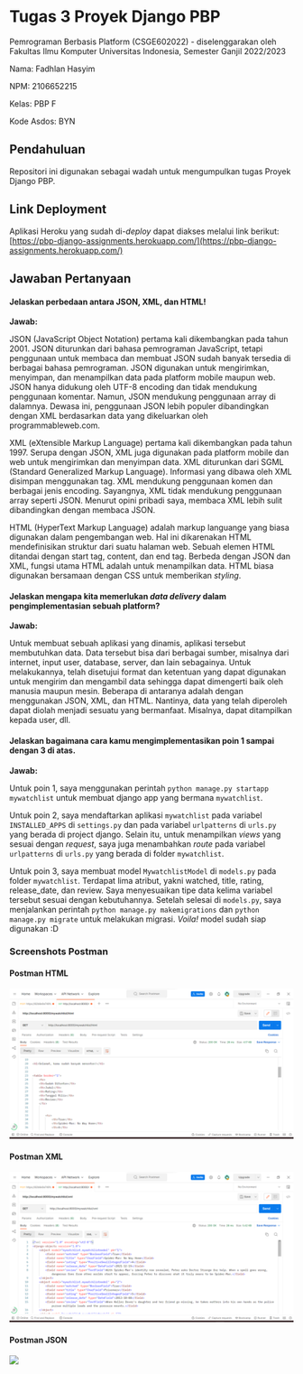 # Tugas 3 Proyek Django PBP

Pemrograman Berbasis Platform (CSGE602022) - diselenggarakan oleh Fakultas Ilmu Komputer Universitas Indonesia, Semester Ganjil 2022/2023

Nama: Fadhlan Hasyim

NPM: 2106652215

Kelas: PBP F

Kode Asdos: BYN

## Pendahuluan

Repositori ini digunakan sebagai wadah untuk mengumpulkan tugas Proyek Django PBP.

## Link Deployment

Aplikasi Heroku yang sudah di-_deploy_ dapat diakses melalui link berikut:
[https://pbp-django-assignments.herokuapp.com/](https://pbp-django-assignments.herokuapp.com/)

## Jawaban Pertanyaan

#### Jelaskan perbedaan antara JSON, XML, dan HTML!

**Jawab:**

JSON (JavaScript Object Notation) pertama kali dikembangkan pada tahun 2001. JSON diturunkan dari bahasa pemrograman JavaScript, tetapi penggunaan untuk membaca dan membuat JSON sudah banyak tersedia di berbagai bahasa pemrograman. JSON digunakan untuk mengirimkan, menyimpan, dan menampilkan data pada platform mobile maupun web. JSON hanya didukung oleh UTF-8 encoding dan tidak mendukung penggunaan komentar. Namun, JSON mendukung penggunaan array di dalamnya. Dewasa ini, penggunaan JSON lebih populer dibandingkan dengan XML berdasarkan data yang dikeluarkan oleh programmableweb.com.

XML (eXtensible Markup Language) pertama kali dikembangkan pada tahun 1997. Serupa dengan JSON, XML juga digunakan pada platform mobile dan web untuk mengirimkan dan menyimpan data. XML diturunkan dari SGML (Standard Generalized Markup Language). Informasi yang dibawa oleh XML disimpan menggunakan tag. XML mendukung penggunaan komen dan berbagai jenis encoding. Sayangnya, XML tidak mendukung penggunaan array seperti JSON. Menurut opini pribadi saya, membaca XML lebih sulit dibandingkan dengan membaca JSON.

HTML (HyperText Markup Language) adalah markup languange yang biasa digunakan dalam pengembangan web. Hal ini dikarenakan HTML mendefinisikan struktur dari suatu halaman web. Sebuah elemen HTML ditandai dengan start tag, content, dan end tag. Berbeda dengan JSON dan XML, fungsi utama HTML adalah untuk menampilkan data. HTML biasa digunakan bersamaan dengan CSS untuk memberikan _styling_.

#### Jelaskan mengapa kita memerlukan _data delivery_ dalam pengimplementasian sebuah platform?

**Jawab:**

Untuk membuat sebuah aplikasi yang dinamis, aplikasi tersebut membutuhkan data. Data tersebut bisa dari berbagai sumber, misalnya dari internet, input user, database, server, dan lain sebagainya. Untuk melakukannya, telah disetujui format dan ketentuan yang dapat digunakan untuk mengirim dan mengambil data sehingga dapat dimengerti baik oleh manusia maupun mesin. Beberapa di antaranya adalah dengan menggunakan JSON, XML, dan HTML. Nantinya, data yang telah diperoleh dapat diolah menjadi sesuatu yang bermanfaat. Misalnya, dapat ditampilkan kepada user, dll.

#### Jelaskan bagaimana cara kamu mengimplementasikan poin 1 sampai dengan 3 di atas.
 
**Jawab:**

Untuk poin 1, saya menggunakan perintah `python manage.py startapp mywatchlist` untuk membuat django app yang bermana `mywatchlist`. 

Untuk poin 2, saya mendaftarkan aplikasi `mywatchlist` pada variabel `INSTALLED_APPS` di `settings.py` dan pada variabel `urlpatterns` di `urls.py` yang berada di project django. Selain itu, untuk menampilkan _views_ yang sesuai dengan _request_, saya juga menambahkan _route_ pada variabel `urlpatterns` di `urls.py` yang berada di folder `mywatchlist`. 

Untuk poin 3, saya membuat model `MywatchlistModel` di `models.py` pada folder `mywatchlist`. Terdapat lima atribut, yakni watched, title, rating, release_date, dan review. Saya menyesuaikan tipe data kelima variabel tersebut sesuai dengan kebutuhannya. Setelah selesai di `models.py`, saya menjalankan perintah `python manage.py makemigrations` dan `python manage.py migrate` untuk melakukan migrasi. _Voila!_ model sudah siap digunakan :D 

### Screenshots Postman

#### Postman HTML

![](images/postman-html-tugas3.png)

#### Postman XML

![](images/postman-xml-tugas3.png)

#### Postman JSON

![](images/postman-JSON-tugas3.pnh)